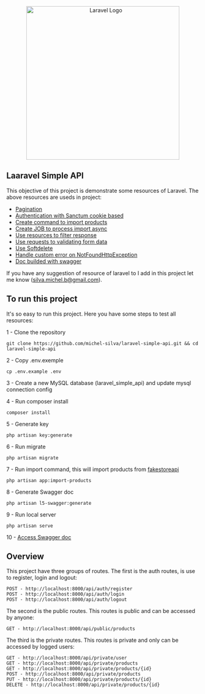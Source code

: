 <p align="center"><a href="https://laravel.com" target="_blank"><img src="https://raw.githubusercontent.com/laravel/art/master/logo-lockup/5%20SVG/2%20CMYK/1%20Full%20Color/laravel-logolockup-cmyk-red.svg" width="400" alt="Laravel Logo"></a></p>


## Laaravel Simple API

This objective of this project is demonstrate some resources of Laravel. The above resources are useds in project:

- [Pagination](https://laravel.com/docs/10.x/eloquent-resources#pagination)
- [Authentication with Sanctum cookie based](https://laravel.com/docs/10.x/sanctum#spa-authentication)
- [Create command to import products](https://laravel.com/docs/10.x/artisan#writing-commands)
- [Create JOB to process import async](https://laravel.com/docs/10.x/queues)
- [Use resources to filter response](https://laravel.com/docs/10.x/eloquent-resources#writing-resources)
- [Use requests to validating form data](https://laravel.com/docs/10.x/validation#form-request-validation)
- [Use Softdelete](https://laravel.com/docs/10.x/eloquent#soft-deleting)
- [Handle custom error on NotFoundHttpException](https://laravel.com/docs/10.x/errors#rendering-exceptions)
- [Doc builded with swagger](https://swagger.io/)

If you have any suggestion of resource of laravel to I add in this project let me know (silva.michel.b@gmail.com).

## To run this project

It's so easy to run this project. Here you have some steps to test all resources:

1 - Clone the repository
```
git clone https://github.com/michel-silva/laravel-simple-api.git && cd laravel-simple-api
```

2 - Copy .env.exemple
```
cp .env.example .env
```

3 - Create a new MySQL database (laravel_simple_api) and update mysql connection config

4 - Run composer install
```
composer install
```

5 - Generate key
```
php artisan key:generate
```

6 - Run migrate
```
php artisan migrate
```

7 - Run import command, this will import products from [fakestoreapi](https://fakestoreapi.com/products)
```
php artisan app:import-products
```

8 - Generate Swagger doc
```
php artisan l5-swagger:generate
```

9 - Run local server
```
php artisan serve
```

10 - [Access Swagger doc](http://localhost:8000/api/documentation)

## Overview
This project have three groups of routes. 
The first is the auth routes, is use to register, login and logout:
```
POST - http://localhost:8000/api/auth/register
POST - http://localhost:8000/api/auth/login
POST - http://localhost:8000/api/auth/logout
```

The second is the public routes. This routes is public and can be accessed by anyone:
```
GET - http://localhost:8000/api/public/products

```

The third is the private routes. This routes is private and only can be accessed by logged users:
```
GET - http://localhost:8000/api/private/user
GET - http://localhost:8000/api/private/products
GET - http://localhost:8000/api/private/products/{id}
POST - http://localhost:8000/api/private/products
PUT - http://localhost:8000/api/private/products/{id}
DELETE - http://localhost:8000/api/private/products/{id}
```